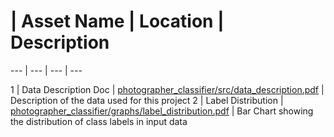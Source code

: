  # | Asset Name | Location | Description
--- | --- | --- | ---

1 | Data Description Doc | [photographer_classifier/src/data_description.pdf](photographer_classifier/src/data_description.pdf) | Description of the data used for this project 
2 | Label Distribution   | [photographer_classifier/graphs/label_distribution.pdf](photographer_classifier/graphs/label_distribution.pdf) | Bar Chart showing the distribution of class labels in input data 

